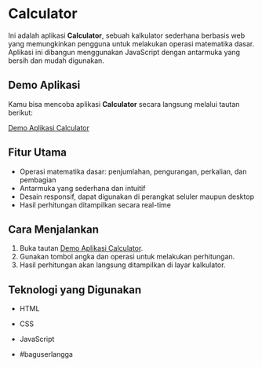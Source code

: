 # Calculator

Ini adalah aplikasi **Calculator**, sebuah kalkulator sederhana berbasis web yang memungkinkan pengguna untuk melakukan operasi matematika dasar. Aplikasi ini dibangun menggunakan JavaScript dengan antarmuka yang bersih dan mudah digunakan.

## Demo Aplikasi

Kamu bisa mencoba aplikasi **Calculator** secara langsung melalui tautan berikut:

[Demo Aplikasi Calculator](https://baguserlanggaa.github.io/kalkulator-simple/)

## Fitur Utama

- Operasi matematika dasar: penjumlahan, pengurangan, perkalian, dan pembagian
- Antarmuka yang sederhana dan intuitif
- Desain responsif, dapat digunakan di perangkat seluler maupun desktop
- Hasil perhitungan ditampilkan secara real-time

## Cara Menjalankan

1. Buka tautan [Demo Aplikasi Calculator](https://baguserlanggaa.github.io/kalkulator-simple/).
2. Gunakan tombol angka dan operasi untuk melakukan perhitungan.
3. Hasil perhitungan akan langsung ditampilkan di layar kalkulator.

## Teknologi yang Digunakan

- HTML
- CSS
- JavaScript

- #baguserlangga
